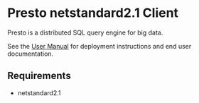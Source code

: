 # Presto netstandard2.1 Client 

Presto is a distributed SQL query engine for big data.

See the [User Manual](https://prestosql.io/docs/current/) for deployment instructions and end user documentation.

## Requirements

* netstandard2.1

